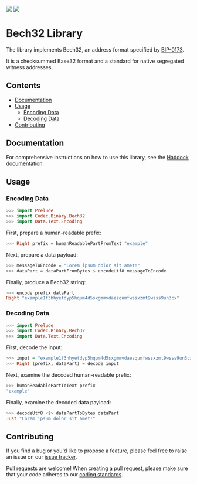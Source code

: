 <a href="https://github.com/input-output-hk/bech32/releases"><img src="https://img.shields.io/github/release/input-output-hk/bech32.svg?style=for-the-badge" /></a>
<a href="https://travis-ci.org/input-output-hk/bech32"><img src="https://img.shields.io/travis/input-output-hk/bech32/master.svg?label=BUILD&style=for-the-badge"/></a>

# Bech32 Library

The library implements Bech32, an address format specified by
[BIP-0173](https://github.com/bitcoin/bips/blob/master/bip-0173.mediawiki).

It is a checksummed Base32 format and a standard for native segregated witness
addresses.

## Contents

   * [Documentation](#documentation)
   * [Usage](#usage)
      * [Encoding Data](#encoding-data)
      * [Decoding Data](#decoding-data)
   * [Contributing](#contributing)

## Documentation

For comprehensive instructions on how to use this library, see the [Haddock documentation](https://hackage.haskell.org/package/bech32/docs/Codec-Binary-Bech32.html).

## Usage

### Encoding Data

```hs
>>> import Prelude 
>>> import Codec.Binary.Bech32 
>>> import Data.Text.Encoding  
```

First, prepare a human-readable prefix:
```hs
>>> Right prefix = humanReadablePartFromText "example" 
```

Next, prepare a data payload:  
```hs
>>> messageToEncode = "Lorem ipsum dolor sit amet!"
>>> dataPart = dataPartFromBytes $ encodeUtf8 messageToEncode  
```

Finally, produce a Bech32 string:  
```hs
>>> encode prefix dataPart 
Right "example1f3hhyetdyp5hqum4d5sxgmmvdaezqumfwssxzmt9wsss9un3cx" 
```

### Decoding Data

```hs
>>> import Prelude 
>>> import Codec.Binary.Bech32 
>>> import Data.Text.Encoding  
``` 
  
First, decode the input:   

```hs
>>> input = "example1f3hhyetdyp5hqum4d5sxgmmvdaezqumfwssxzmt9wsss9un3cx"   
>>> Right (prefix, dataPart) = decode input
```
  
Next, examine the decoded human-readable prefix:   

```hs
>>> humanReadablePartToText prefix 
"example"  
``` 
  
Finally, examine the decoded data payload: 
   
```hs
>>> decodeUtf8 <$> dataPartToBytes dataPart
Just "Lorem ipsum dolor sit amet!"
```

## Contributing

If you find a bug or you'd like to propose a feature, please feel free to raise
an issue on our [issue tracker](https://github.com/input-output-hk/bech32/issues).

Pull requests are welcome! When creating a pull request, please make sure that
your code adheres to our [coding standards](https://github.com/input-output-hk/cardano-wallet/wiki/Coding-Standards).

